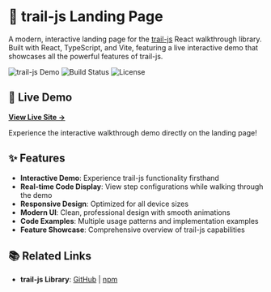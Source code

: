 # 🧭 trail-js Landing Page

A modern, interactive landing page for the [trail-js](https://github.com/Yashkanekar/trail-js) React walkthrough library. Built with React, TypeScript, and Vite, featuring a live interactive demo that showcases all the powerful features of trail-js.

![trail-js Demo](https://img.shields.io/badge/Demo-Live-brightgreen) ![Build Status](https://img.shields.io/badge/Build-Passing-brightgreen) ![License](https://img.shields.io/badge/License-MIT-blue)

## 🚀 Live Demo

**[View Live Site →](https://trail-js.onrender.com/)**

Experience the interactive walkthrough demo directly on the landing page!

## ✨ Features

- **Interactive Demo**: Experience trail-js functionality firsthand
- **Real-time Code Display**: View step configurations while walking through the demo
- **Responsive Design**: Optimized for all device sizes
- **Modern UI**: Clean, professional design with smooth animations
- **Code Examples**: Multiple usage patterns and implementation examples
- **Feature Showcase**: Comprehensive overview of trail-js capabilities

## 📚 Related Links

- **trail-js Library**: [GitHub](https://github.com/Yashkanekar/trail-js) | [npm](https://www.npmjs.com/package/trail-js)
